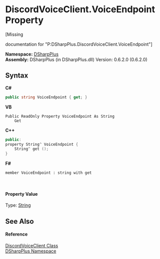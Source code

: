 # DiscordVoiceClient.VoiceEndpoint Property 
 

\[Missing <summary> documentation for "P:DSharpPlus.DiscordVoiceClient.VoiceEndpoint"\]

**Namespace:**&nbsp;<a href="503971eb-de5e-a570-9922-de9500a9b1cc">DSharpPlus</a><br />**Assembly:**&nbsp;DSharpPlus (in DSharpPlus.dll) Version: 0.6.2.0 (0.6.2.0)

## Syntax

**C#**<br />
``` C#
public string VoiceEndpoint { get; }
```

**VB**<br />
``` VB
Public ReadOnly Property VoiceEndpoint As String
	Get
```

**C++**<br />
``` C++
public:
property String^ VoiceEndpoint {
	String^ get ();
}
```

**F#**<br />
``` F#
member VoiceEndpoint : string with get

```

<br />

#### Property Value
Type: <a href="http://msdn2.microsoft.com/en-us/library/s1wwdcbf" target="_blank">String</a>

## See Also


#### Reference
<a href="cb2896d5-fa4d-77de-0710-64ed5d5badbf">DiscordVoiceClient Class</a><br /><a href="503971eb-de5e-a570-9922-de9500a9b1cc">DSharpPlus Namespace</a><br />